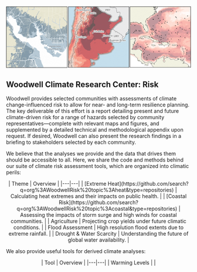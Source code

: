 <p align="center">
  <img src="https://github.com/WoodwellRisk/.github/blob/main/profile/git_banner.png" />
</p>

## Woodwell Climate Research Center: Risk

Woodwell provides selected communities with assessments of climate change-influenced risk to allow for near- and long-term resilience planning. The key deliverable of this effort is a report detailing present and future climate-driven risk for a range of hazards selected by community representatives—complete with relevant maps and figures, and supplemented by a detailed technical and methodological appendix upon request. If desired, Woodwell can also present the research findings in a briefing to stakeholders selected by each community.

We believe that the analyses we provide and the data that drives them should be accessible to all. Here, we share the code and methods behind our suite of climate risk assessment tools, which are organized into climatic perils:

<div align="center">
| Theme | Overview  |
|---|---|
|  [Extreme Heat](https://github.com/search?q=org%3AWoodwellRisk%20topic%3Aheat&type=repositories) | Calculating heat extremes and their impacts on public health. | 
|  [Coastal Risk](https://github.com/search?q=org%3AWoodwellRisk%20topic%3Acoastal&type=repositories) | Assessing the impacts of storm surge and high winds for coastal communities.  |
|  Agriculture | Projecting crop yields under future climatic conditions. | 
|  Flood Assessment | High resolution flood extents due to extreme rainfall. | 
|  Drought & Water Scarcity | Understanding the future of global water availability. | 
</div>

We also provide useful tools for derived climate analyses:

<center>
| Tool | Overview  |
|---|---|
| Warming Levels |  | 
</center>
